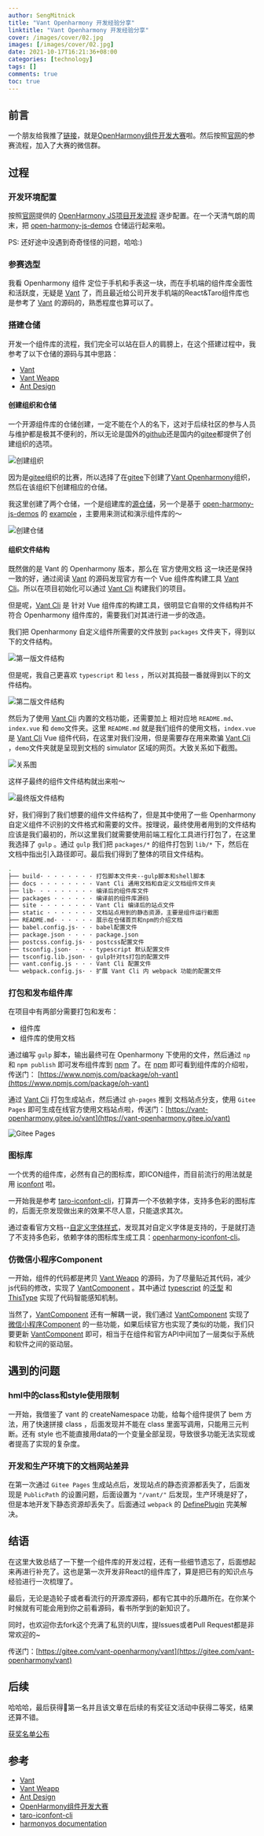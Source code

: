 ```yaml
---
author: SengMitnick
title: "Vant Openharmony 开发经验分享"
linktitle: "Vant Openharmony 开发经验分享"
cover: /images/cover/02.jpg
images: [/images/cover/02.jpg]
date: 2021-10-17T16:21:36+08:00
categories: [technology]
tags: []
comments: true
toc: true
---
```



## 前言

一个朋友给我推了[链接](https://gitee.com/openharmony-2021/#/)，就是[OpenHarmony组件开发大赛](https://gitee.com/gitee-community/openharmony_components)啦。然后按照[官网](https://gitee.com/openharmony-2021/#/)的参赛流程，加入了大赛的微信群。

## 过程

### 开发环境配置

按照[官网](https://gitee.com/openharmony-2021/#/)提供的 [OpenHarmony JS项目开发流程](https://gitee.com/isrc_ohos/ultimate-harmony-reference/blob/master/OpenHarmony%20JS%E9%A1%B9%E7%9B%AE%E5%BC%80%E5%8F%91%E6%B5%81%E7%A8%8B.md) 逐步配置。在一个天清气朗的周末，把 [open-harmony-js-demos](https://gitee.com/isrc_ohos/open-harmony-js-demos) 仓储运行起来啦。

PS: 还好途中没遇到奇奇怪怪的问题，哈哈:)

### 参赛选型

我看 Openharmony 组件 定位于手机和手表这一块，而在手机端的组件库全面性和活跃度，无疑是 [Vant](https://vant-contrib.gitee.io/vant/#/zh-CN/home) 了，而且最近给公司开发手机端的React&Taro组件库也是参考了 [Vant](https://vant-contrib.gitee.io/vant/#/zh-CN/home) 的源码的，熟悉程度也算可以了。

### 搭建仓储

开发一个组件库的流程，我们完全可以站在巨人的肩膀上，在这个搭建过程中，我参考了以下仓储的源码与其中思路：
- [Vant](https://github.com/youzan/vant)
- [Vant Weapp](https://github.com/youzan/vant-weapp)
- [Ant Design](https://github.com/ant-design/ant-design/)

#### 创建组织和仓储

一个开源组件库的仓储创建，一定不能在个人的名下，这对于后续社区的参与人员与维护都是极其不便利的，所以无论是国外的[github](https://github.com/)还是国内的[gitee](https://gitee.com/)都提供了创建组织的选项。

![创建组织](https://pic4.zhimg.com/80/v2-b3790b7cb1ee66552468605fa00b388c.png)

因为是[gitee](https://gitee.com/)组织的比赛，所以选择了在[gitee](https://gitee.com/)下创建了[Vant Openharmony](https://gitee.com/vant-openharmony)组织，然后在该组织下创建相应的仓储。

我这里创建了两个仓储，一个是组建库的[源仓储](https://gitee.com/vant-openharmony/vant)，另一个是基于 [open-harmony-js-demos](https://gitee.com/isrc_ohos/open-harmony-js-demos) 的 [example](https://gitee.com/vant-openharmony/example) ，主要用来测试和演示组件库的～

![创建仓储](https://pic4.zhimg.com/80/v2-57bd61ef9453fd9e01006d91709b1943.png)

#### 组织文件结构

既然做的是 Vant 的 Openharmony 版本，那么在 官方使用文档 这一块还是保持一致的好，通过阅读 [Vant](https://github.com/youzan/vant/blob/dev/package.json) 的源码发现官方有一个 Vue 组件库构建工具 [Vant Cli](https://github.com/youzan/vant/blob/dev/packages/vant-cli/README.md)。所以在项目初始化可以通过 [Vant Cli](https://github.com/youzan/vant/blob/dev/packages/vant-cli/README.md) 构建我们的项目。

但是呢，[Vant Cli](https://github.com/youzan/vant/blob/dev/packages/vant-cli/README.md) 是 针对 Vue 组件库的构建工具，很明显它自带的文件结构并不符合 Openharmony 组件库的，需要我们对其进行进一步的改造。

我们把 Openharmony 自定义组件所需要的文件放到 `packages` 文件夹下，得到以下的文件结构。

![第一版文件结构](https://pic4.zhimg.com/80/v2-58af8c9f01767715d0364b08405a26e8.png)

但是呢，我自己更喜欢 `typescript` 和 `less` ，所以对其捣鼓一番就得到以下的文件结构。

![第二版文件结构](https://pic4.zhimg.com/80/v2-5195f7745771aa19cc7d8ef7e793a66f.png)

然后为了使用 [Vant Cli](https://github.com/youzan/vant/blob/dev/packages/vant-cli/README.md) 内置的文档功能，还需要加上 相对应地 `README.md`、`index.vue` 和 `demo`文件夹。这里 `README.md` 就是我们组件的使用文档，`index.vue`是 [Vant Cli](https://github.com/youzan/vant/blob/dev/packages/vant-cli/README.md) Vue 组件代码，在这里对我们没用，但是需要存在用来欺骗 [Vant Cli](https://github.com/youzan/vant/blob/dev/packages/vant-cli/README.md) ，`demo`文件夹就是呈现到文档的 simulator 区域的网页。大致关系如下截图。

![关系图](https://pic4.zhimg.com/80/v2-91ed658c6425aec888631ba5c549ed41.png)

这样子最终的组件文件结构就出来啦～

![最终版文件结构](https://pic4.zhimg.com/80/v2-c502cd64946e9aaef69c4fef94f45e8d.png)

好，我们得到了我们想要的组件文件结构了，但是其中使用了一些 Openharmony 自定义组件不识别的文件格式和需要的文件。按理说，最终使用者用到的文件结构应该是我们最初的，所以这里我们就需要使用前端工程化工具进行打包了，在这里我选择了 `gulp` 。通过 `gulp` 我们把 `packages/*` 的组件打包到 `lib/*` 下，然后在文档中指出引入路径即可。最后我们得到了整体的项目文件结构。

``` bash
.
├── build· · · · · · · · 打包脚本文件夹--gulp脚本和shell脚本
├── docs · · · · · · · · Vant Cli 通用文档和自定义文档组件文件夹
├── lib· · · · · · · · · 编译后的组件库文件
├── packages · · · · · · 编译前的组件库源码
├── site · · · · · · · · Vant Cli 编译后的站点文件
├── static · · · · · · · 文档站点用到的静态资源，主要是组件运行截图
├── README.md· · · · · · 展示在仓储首页和npm的介绍文档
├── babel.config.js· · · babel配置文件
├── package.json · · · · package.json
├── postcss.config.js· · postcss配置文件
├── tsconfig.json· · · · typescript 默认配置文件
├── tsconfig.lib.json· · gulp针对ts打包的配置文件
├── vant.config.js · · · Vant Cli 配置文件
└── webpack.config.js· · 扩展 Vant Cli 内 webpack 功能的配置文件
```

### 打包和发布组件库

在项目中有两部分需要打包和发布：
- 组件库
- 组件库的使用文档

通过编写 `gulp` 脚本，输出最终可在 Openharmony 下使用的文件，然后通过 `np` 和 `npm publish` 即可发布组件库到 [npm](https://www.npmjs.com/) 了。在 [npm](https://www.npmjs.com/) 即可看到组件库的介绍啦，传送门：
[https://www.npmjs.com/package/oh-vant](https://www.npmjs.com/package/oh-vant)

通过 [Vant Cli](https://github.com/youzan/vant/blob/dev/packages/vant-cli/README.md) 打包生成站点，然后通过 `gh-pages` 推到 文档站点分支，使用 `Gitee Pages` 即可生成在线官方使用文档站点啦，传送门：[https://vant-openharmony.gitee.io/vant](https://vant-openharmony.gitee.io/vant)

![Gitee Pages](https://pic4.zhimg.com/80/v2-cd0e019060cc1032a2388779410321b6.png)

### 图标库

一个优秀的组件库，必然有自己的图标库，即ICON组件，而目前流行的用法就是用 [iconfont](https://www.iconfont.cn/) 啦。

一开始我是参考 [taro-iconfont-cli](https://github.com/iconfont-cli/taro-iconfont-cli)，打算弄一个不依赖字体，支持多色彩的图标库的，后面无奈发现做出来的效果不尽人意，只能退求其次。

通过查看官方文档--[自定义字体样式](https://developer.harmonyos.com/cn/docs/documentation/doc-references/js-components-common-customizing-font-0000000000628833)，发现其对自定义字体是支持的，于是就打造了不支持多色彩，依赖字体的图标库生成工具：[openharmony-iconfont-cli](https://gitee.com/vant-openharmony/iconfont-cli)。

### 仿微信小程序Component

一开始，组件的代码都是拷贝 [Vant Weapp](https://github.com/youzan/vant-weapp) 的源码，为了尽量贴近其代码，减少js代码的修改，实现了 [VantComponent](https://gitee.com/vant-openharmony/vant/blob/master/packages/common/component.ts#L16) 。其中通过 [typescript](https://www.typescriptlang.org/) 的[泛型](https://www.typescriptlang.org/docs/handbook/2/generics.html) 和 [ThisType](https://www.typescriptlang.org/docs/handbook/utility-types.html#thistypetype) 实现了代码智能感知机制。

当然了，[VantComponent](https://gitee.com/vant-openharmony/vant/blob/master/packages/common/component.ts#L16) 还有一解耦一说，我们通过 [VantComponent](https://gitee.com/vant-openharmony/vant/blob/master/packages/common/component.ts#L16) 实现了 [微信小程序Component](https://developers.weixin.qq.com/miniprogram/dev/framework/custom-component/) 的一些功能，如果后续官方也实现了类似的功能，我们只要更新  [VantComponent](https://gitee.com/vant-openharmony/vant/blob/master/packages/common/component.ts#L16) 即可，相当于在组件和官方API中间加了一层类似于系统和软件之间的驱动层。

## 遇到的问题

### hml中的class和style使用限制

一开始，我借鉴了 vant 的 createNamespace 功能，给每个组件提供了 bem 方法，用了快速拼接 class ，后面发现并不能在 class 里面写调用，只能用三元判断。还有 style 也不能直接用data的一个变量全部呈现，导致很多功能无法实现或者提高了实现的复杂度。

### 开发和生产环境下的文档网站差异

在第一次通过 `Gitee Pages` 生成站点后，发现站点的静态资源都丢失了，后面发现是 `PublicPath` 的设置问题，后面设置为 `"/vant/"` 后发现，生产环境是好了，但是本地开发下静态资源却丢失了。后面通过 `webpack` 的 [DefinePlugin](https://webpack.js.org/plugins/define-plugin/) 完美解决。

## 结语

在这里大致总结了一下整一个组件库的开发过程，还有一些细节遗忘了，后面想起来再进行补充了。这也是第一次开发非React的组件库了，算是把已有的知识点与经验进行一次梳理了。

最后，无论是造轮子或者看流行的开源库源码，都有它其中的乐趣所在。在你某个时候就有可能会用到你之前看源码，看书所学到的新知识了。

同时，也欢迎你去fork这个充满了私货的UI库，提Issues或者Pull Request都是非常欢迎的~

传送门：[https://gitee.com/vant-openharmony/vant](https://gitee.com/vant-openharmony/vant)

## 后续

哈哈哈，最后获得🥇第一名并且该文章在后续的有奖征文活动中获得二等奖，结果还算不错。

[获奖名单公布](https://gitee.com/gitee-community/openharmony_components/blob/master/%E8%8E%B7%E5%A5%96%E5%90%8D%E5%8D%95%E5%85%AC%E5%B8%83.md#%E8%8E%B7%E5%A5%96%E5%90%8D%E5%8D%95)

## 参考

- [Vant](https://github.com/youzan/vant)
- [Vant Weapp](https://github.com/youzan/vant-weapp)
- [Ant Design](https://github.com/ant-design/ant-design/)
- [OpenHarmony组件开发大赛](https://gitee.com/gitee-community/openharmony_components)
- [taro-iconfont-cli](https://github.com/iconfont-cli/taro-iconfont-cli)
- [harmonyos documentation](https://developer.harmonyos.com/cn/docs/documentation/doc-references/js-apis-overview-0000001056361791)
